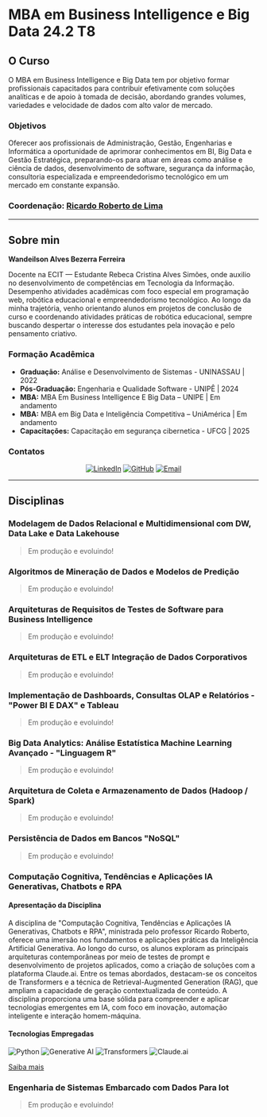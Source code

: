 # MBA em Business Intelligence e Big Data 24.2 T8

## O Curso

O MBA em Business Intelligence e Big Data tem por objetivo formar profissionais capacitados para contribuir efetivamente com soluções analíticas e de apoio à tomada de decisão, abordando grandes volumes, variedades e velocidade de dados com alto valor de mercado. 

### Objetivos
Oferecer aos profissionais de Administração, Gestão, Engenharias e Informática a oportunidade de aprimorar conhecimentos em BI, Big Data e Gestão Estratégica, preparando-os para atuar em áreas como análise e ciência de dados, desenvolvimento de software, segurança da informação, consultoria especializada e empreendedorismo tecnológico em um mercado em constante expansão.

### Coordenação: [Ricardo Roberto de Lima](https://linkedin.com/in/ricardo-roberto-de-lima-1504aa7b)
 
---

## Sobre min 

**Wandeilson Alves Bezerra Ferreira**

Docente na ECIT — Estudante Rebeca Cristina Alves Simões, onde auxilio no desenvolvimento de competências em Tecnologia da Informação. Desempenho atividades acadêmicas com foco especial em programação web, robótica educacional e empreendedorismo tecnológico. Ao longo da minha trajetória, venho orientando alunos em projetos de conclusão de curso e coordenando atividades práticas de robótica educacional, sempre buscando despertar o interesse dos estudantes pela inovação e pelo pensamento criativo.

###  Formação Acadêmica
- **Graduação:** Análise e Desenvolvimento de Sistemas - UNINASSAU | 2022
- **Pós-Graduação:** Engenharia e Qualidade Software  - UNIPÊ | 2024
- **MBA:** MBA Em Business Intelligence E Big Data – UNIPE | Em andamento
- **MBA:**  MBA em Big Data e Inteligência Competitiva – UniAmérica | Em andamento 
- **Capacitações:** Capacitação em segurança cibernetica - UFCG | 2025


### Contatos
<center>

[![LinkedIn](https://img.shields.io/badge/LinkedIn-0077B5?style=for-the-badge&logo=linkedin&logoColor=white)](https://www.linkedin.com/in/wandeilson-ferreira)
[![GitHub](https://img.shields.io/badge/GitHub-100000?style=for-the-badge&logo=github&logoColor=white)](https://github.com/WandeilsonFerreira/)
[![Email](https://img.shields.io/badge/Email-D14836?style=for-the-badge&logo=gmail&logoColor=white)](mailto:swandeilson.ferreira@gmail.com)

</center>

---


## Disciplinas 

### Modelagem de Dados Relacional e Multidimensional com DW, Data Lake e Data Lakehouse  
> Em produção e evoluindo!
### Algoritmos de Mineração de Dados e Modelos de Predição  
> Em produção e evoluindo!
### Arquiteturas de Requisitos de Testes de Software para Business Intelligence  
> Em produção e evoluindo!
### Arquiteturas de ETL e ELT Integração de Dados Corporativos  
> Em produção e evoluindo!
### Implementação de Dashboards, Consultas OLAP e Relatórios - "Power BI E DAX" e Tableau  
> Em produção e evoluindo!
### Big Data Analytics: Análise Estatística Machine Learning Avançado - "Linguagem R"  
> Em produção e evoluindo!
### Arquitetura de Coleta e Armazenamento de Dados (Hadoop / Spark)  
> Em produção e evoluindo!
### Persistência de Dados em Bancos "NoSQL"  
> Em produção e evoluindo!
### Computação Cognitiva, Tendências e Aplicações IA Generativas, Chatbots e RPA

#### Apresentação da Disciplina
A disciplina de "Computação Cognitiva, Tendências e Aplicações IA Generativas, Chatbots e RPA", ministrada pelo professor Ricardo Roberto, oferece uma imersão nos fundamentos e aplicações práticas da Inteligência Artificial Generativa. Ao longo do curso, os alunos exploram as principais arquiteturas contemporâneas por meio de testes de prompt e desenvolvimento de projetos aplicados, como a criação de soluções com a plataforma Claude.ai. Entre os temas abordados, destacam-se os conceitos de Transformers e a técnica de Retrieval-Augmented Generation (RAG), que ampliam a capacidade de geração contextualizada de conteúdo. A disciplina proporciona uma base sólida para compreender e aplicar tecnologias emergentes em IA, com foco em inovação, automação inteligente e interação homem-máquina.

#### Tecnologias Empregadas

![Python](https://img.shields.io/badge/Python-3776AB?style=for-the-badge&logo=python&logoColor=white)
![Generative AI](https://img.shields.io/badge/Generative_AI-FF4C4C?style=for-the-badge&logo=openai&logoColor=white)
![Transformers](https://img.shields.io/badge/Transformers-HuggingFace-yellow?style=for-the-badge&logo=huggingface&logoColor=black)
![Claude.ai](https://img.shields.io/badge/Claude.ai-000000?style=for-the-badge&logo=anthropic&logoColor=white)

[Saiba mais](https://github.com/WandeilsonFerreira/MBA-BI-e-Big-Data/tree/main/9%20-%20Computa%C3%A7%C3%A3o%20cognitiva%2C%20tend%C3%AAncias%20e%20aplica%C3%A7%C3%B5es%20IA%20generativas%2C%20chatbots%20e%20RPA)


### Engenharia de Sistemas Embarcado com Dados Para Iot
> Em produção e evoluindo!
